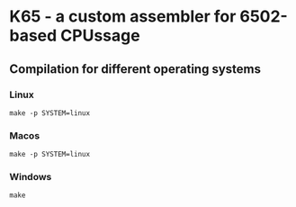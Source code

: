 # K65 - a custom assembler for 6502-based CPUssage

## Compilation for different operating systems

### Linux

`make -p SYSTEM=linux`

### Macos

`make -p SYSTEM=linux`

### Windows
`make`